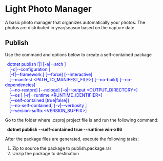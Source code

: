 # Light Photo Manager
A basic photo manager that organizes automatically your photos. The photos are distributed in year/season based on the capture date.

## Publish
Use the command and options below to create a self-contained package <br/>

<span style="color:blue">&ensp;dotnet publish [<PROJECT>|<SOLUTION>] [-a|--arch <ARCHITECTURE>] </span><br/>
<span style="color:blue">&ensp;&ensp;[-c|--configuration <CONFIGURATION>] </span><br/>
<span style="color:blue">&ensp;&ensp;[-f|--framework <FRAMEWORK>] [--force] [--interactive] </span><br/>
<span style="color:blue">&ensp;&ensp;[--manifest <PATH_TO_MANIFEST_FILE>] [--no-build] [--no-dependencies] </span><br/>
<span style="color:blue">&ensp;&ensp;[--no-restore] [--nologo] [-o|--output <OUTPUT_DIRECTORY>] </span><br/>
<span style="color:blue">&ensp;&ensp;[--os <OS>] [-r|--runtime <RUNTIME_IDENTIFIER>] </span><br/>
<span style="color:blue">&ensp;&ensp;[--self-contained [true|false]] </span><br/>
<span style="color:blue">&ensp;&ensp;[--no-self-contained] [-v|--verbosity <LEVEL>] </span><br/>
<span style="color:blue">&ensp;&ensp;[--version-suffix <VERSION_SUFFIX>] </span><br/>

Go to the folder where .csproj project file is and run the following command: <br/>

&ensp;**dotnet publish --self-contained true --runtime win-x86** <br/>

After the package files are generated, execute the following tasks:

1) Zip to source the package to publish.package.rar<br/>
2) Unzip the package to destination 



